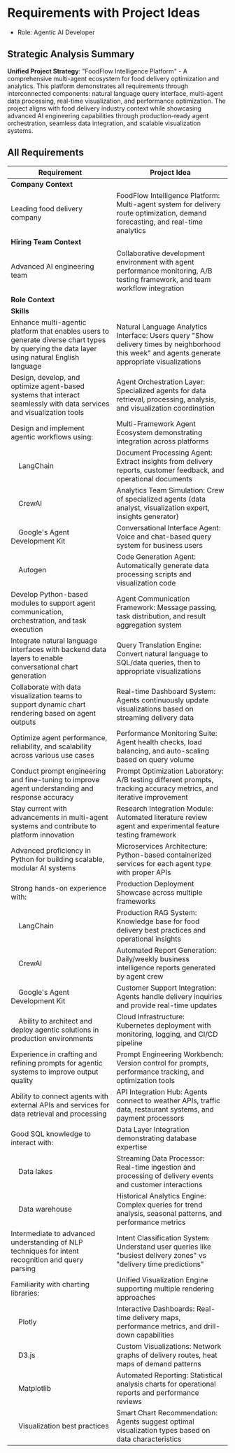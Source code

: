 # Requirements with Project Ideas

- Role: Agentic AI Developer

## Strategic Analysis Summary

**Unified Project Strategy**: "FoodFlow Intelligence Platform" - A comprehensive multi-agent ecosystem for food delivery optimization and analytics. This platform demonstrates all requirements through interconnected components: natural language query interface, multi-agent data processing, real-time visualization, and performance optimization. The project aligns with food delivery industry context while showcasing advanced AI engineering capabilities through production-ready agent orchestration, seamless data integration, and scalable visualization systems.

## All Requirements

| Requirement | Project Idea |
|---|---|
| **Company Context** | |
| Leading food delivery company | FoodFlow Intelligence Platform: Multi-agent system for delivery route optimization, demand forecasting, and real-time analytics |
| **Hiring Team Context** | |
| Advanced AI engineering team | Collaborative development environment with agent performance monitoring, A/B testing framework, and team workflow integration |
| **Role Context** | |
| **Skills** | |
| Enhance multi-agentic platform that enables users to generate diverse chart types by querying the data layer using natural English language | Natural Language Analytics Interface: Users query "Show delivery times by neighborhood this week" and agents generate appropriate visualizations |
| Design, develop, and optimize agent-based systems that interact seamlessly with data services and visualization tools | Agent Orchestration Layer: Specialized agents for data retrieval, processing, analysis, and visualization coordination |
| Design and implement agentic workflows using: | Multi-Framework Agent Ecosystem demonstrating integration across platforms |
| &nbsp;&nbsp;&nbsp;&nbsp;LangChain | Document Processing Agent: Extract insights from delivery reports, customer feedback, and operational documents |
| &nbsp;&nbsp;&nbsp;&nbsp;CrewAI | Analytics Team Simulation: Crew of specialized agents (data analyst, visualization expert, insights generator) |
| &nbsp;&nbsp;&nbsp;&nbsp;Google's Agent Development Kit | Conversational Interface Agent: Voice and chat-based query system for business users |
| &nbsp;&nbsp;&nbsp;&nbsp;Autogen | Code Generation Agent: Automatically generate data processing scripts and visualization code |
| Develop Python-based modules to support agent communication, orchestration, and task execution | Agent Communication Framework: Message passing, task distribution, and result aggregation system |
| Integrate natural language interfaces with backend data layers to enable conversational chart generation | Query Translation Engine: Convert natural language to SQL/data queries, then to appropriate visualizations |
| Collaborate with data visualization teams to support dynamic chart rendering based on agent outputs | Real-time Dashboard System: Agents continuously update visualizations based on streaming delivery data |
| Optimize agent performance, reliability, and scalability across various use cases | Performance Monitoring Suite: Agent health checks, load balancing, and auto-scaling based on query volume |
| Conduct prompt engineering and fine-tuning to improve agent understanding and response accuracy | Prompt Optimization Laboratory: A/B testing different prompts, tracking accuracy metrics, and iterative improvement |
| Stay current with advancements in multi-agent systems and contribute to platform innovation | Research Integration Module: Automated literature review agent and experimental feature testing framework |
| Advanced proficiency in Python for building scalable, modular AI systems | Microservices Architecture: Python-based containerized services for each agent type with proper APIs |
| Strong hands-on experience with: | Production Deployment Showcase across multiple frameworks |
| &nbsp;&nbsp;&nbsp;&nbsp;LangChain | Production RAG System: Knowledge base for food delivery best practices and operational insights |
| &nbsp;&nbsp;&nbsp;&nbsp;CrewAI | Automated Report Generation: Daily/weekly business intelligence reports generated by agent crew |
| &nbsp;&nbsp;&nbsp;&nbsp;Google's Agent Development Kit | Customer Support Integration: Agents handle delivery inquiries and provide real-time updates |
| &nbsp;&nbsp;&nbsp;&nbsp;Ability to architect and deploy agentic solutions in production environments | Cloud Infrastructure: Kubernetes deployment with monitoring, logging, and CI/CD pipeline |
| Experience in crafting and refining prompts for agentic systems to improve output quality | Prompt Engineering Workbench: Version control for prompts, performance tracking, and optimization tools |
| Ability to connect agents with external APIs and services for data retrieval and processing | API Integration Hub: Agents connect to weather APIs, traffic data, restaurant systems, and payment processors |
| Good SQL knowledge to interact with: | Data Layer Integration demonstrating database expertise |
| &nbsp;&nbsp;&nbsp;&nbsp;Data lakes | Streaming Data Processor: Real-time ingestion and processing of delivery events and customer interactions |
| &nbsp;&nbsp;&nbsp;&nbsp;Data warehouse | Historical Analytics Engine: Complex queries for trend analysis, seasonal patterns, and performance metrics |
| Intermediate to advanced understanding of NLP techniques for intent recognition and query parsing | Intent Classification System: Understand user queries like "busiest delivery zones" vs "delivery time predictions" |
| Familiarity with charting libraries: | Unified Visualization Engine supporting multiple rendering approaches |
| &nbsp;&nbsp;&nbsp;&nbsp;Plotly | Interactive Dashboards: Real-time delivery maps, performance metrics, and drill-down capabilities |
| &nbsp;&nbsp;&nbsp;&nbsp;D3.js | Custom Visualizations: Network graphs of delivery routes, heat maps of demand patterns |
| &nbsp;&nbsp;&nbsp;&nbsp;Matplotlib | Automated Reporting: Statistical analysis charts for operational reports and performance reviews |
| &nbsp;&nbsp;&nbsp;&nbsp;Visualization best practices | Smart Chart Recommendation: Agents suggest optimal visualization types based on data characteristics |

